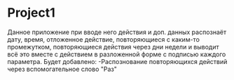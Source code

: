 # Project1
Данное приложение при вводе него действия и доп. данных распознаёт дату, 
время, отложенное действие, повторяющиеся с каким-то промежутком, повторяющиеся
действия через дни недели и выводит всё это вместе с действием в разложенной
форме с подписью каждого параметра.
Будет добавлено:
-Распознование повторяющихся действий через вспомогательное слово "Раз"
